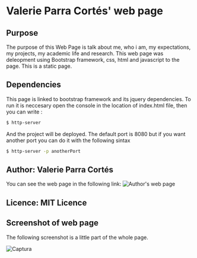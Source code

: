 # Valerie Parra Cortés' web page


## Purpose
The purpose of this Web Page is talk about me, who i am, my expectations, my projects, my academic life and research. This web page was deleopment using Bootstrap framework, css, html and javascript to the page. This is a static page. 

## Dependencies
This page is linked to bootstrap framework and its jquery dependencies. To run it is neccesary open the console in the location of index.html file, then you can write : 
``` sh
$ http-server
```
And the project will be deployed. The default port is 8080 but if you want another port you can do it with the following sintax
``` sh
$ http-server -p anotherPort
```
## Author: Valerie Parra Cortés
You can see the web page in the following link:
![Author's web page](/relative/path/to/img.jpg?raw=true "Optional Title")

## Licence: MIT Licence
## Screenshot of web page
The following screenshot is a little part of the whole page.

![Captura](https://user-images.githubusercontent.com/32238112/73623873-944f5380-460c-11ea-8ffd-541d1e601665.PNG)
